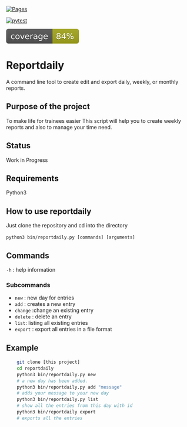 [![Pages](https://github.com/SchleichsSalaticus/reportdaily/actions/workflows/manpage-build.yml/badge.svg)](https://github.com/SchleichsSalaticus/reportdaily/actions/workflows/manpage-build.yml)

[![pytest](https://github.com/SchleichsSalaticus/reportdaily/actions/workflows/pytest.yml/badge.svg)](https://github.com/SchleichsSalaticus/reportdaily/actions/workflows/pytest.yml)

![Example](./coverage.svg)

# Reportdaily

A command line tool to create edit and export daily, weekly, or monthly reports.

## Purpose of the project

To make life for trainees easier
This script will help you to create weekly reports and also to manage your time need.

## Status

Work in Progress

## Requirements

Python3

## How to use reportdaily

Just clone the repository and cd into the directory

`python3 bin/reportdaily.py [commands] [arguments]`

## Commands

`-h` : help information

### Subcommands

- `new` : new day for entries
- `add` : creates a new entry
- `change` :change an existing entry
- `delete` : delete an entry
- `list`: listing all existing entries
- `export` : export all entries in a file format

## Example

```bash
    git clone [this project]
    cd reportdaily
    python3 bin/reportdaily.py new
    # a new day has been added.
    python3 bin/reportdaily.py add "message"
    # adds your message to your new day
    python3 bin/reportdaily.py list
    # show all the entries from this day with id
    python3 bin/reportdaily export
    # exports all the entries
```
